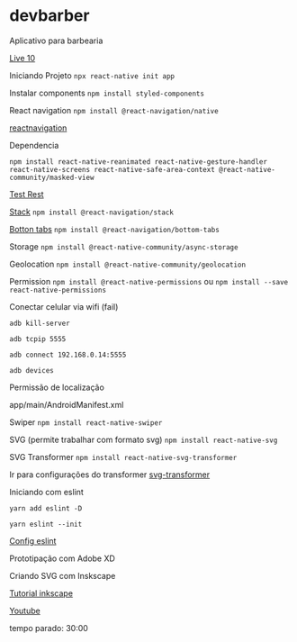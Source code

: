 # devbarber

Aplicativo para barbearia

[Live 10](https://alunos.b7web.com.br/curso/lives/app-de-agendamento-para-barbeiros)

Iniciando Projeto
`npx react-native init app`

Instalar components
`npm install styled-components`

React navigation
`npm install @react-navigation/native`

[reactnavigation](https://reactnavigation.org/docs/getting-started)


Dependencia
```
npm install react-native-reanimated react-native-gesture-handler react-native-screens react-native-safe-area-context @react-native-community/masked-view
```

[Test Rest](https://resttesttest.com/)

[Stack](https://reactnavigation.org/docs/stack-navigator)
`npm install @react-navigation/stack`

[Botton tabs](https://reactnavigation.org/docs/bottom-tab-navigator)
`npm install @react-navigation/bottom-tabs`

Storage
`npm install @react-native-community/async-storage`

Geolocation
`npm install @react-native-community/geolocation`

Permission
`npm install @react-native-permissions`
ou
`npm install --save react-native-permissions`

Conectar celular via wifi (fail)
```
adb kill-server

adb tcpip 5555

adb connect 192.168.0.14:5555

adb devices

```

Permissão de localização

app/main/AndroidManifest.xml

<uses-permission android:name="android.permission.ACCESS_FINE_LOCATION" />

Swiper
`npm install react-native-swiper`

SVG (permite trabalhar com formato svg)
`npm install react-native-svg`

SVG Transformer
`npm install react-native-svg-transformer`

Ir para configurações do transformer
[svg-transformer](https://github.com/kristerkari/react-native-svg-transformer)

Iniciando com eslint
```
yarn add eslint -D

yarn eslint --init

```
[Config eslint](https://medium.com/@sutil.edu/configura%C3%A7%C3%B5es-do-eslint-com-prettier-para-react-native-458cb098c3c8)

Prototipação com Adobe XD

Criando SVG com Inskscape

[Tutorial inkscape](https://inkscape.org/pt-br/aprender/)

[Youtube](https://www.youtube.com/watch?v=ef7bR76KdGg&ab_channel=JMDesignGr%C3%A1fico)

tempo parado: 30:00